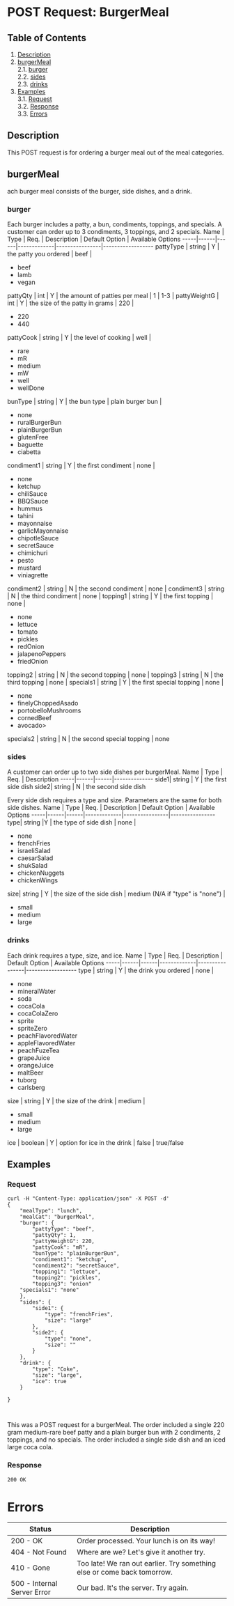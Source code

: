# POST Request: BurgerMeal

## Table of Contents
1. [Description](#description)
2. [burgerMeal](#burgerMeal)  
2.1. [burger](#burger)  
2.2. [sides](#sides)  
2.3. [drinks](#drinks)
3. [Examples](#examples)  
3.1. [Request](#request)    
3.2. [Response](#response)  
3.3. [Errors](#errors)    

## Description

This POST request is for ordering a burger meal out of the meal categories. 

## burgerMeal 
ach burger meal consists of the burger, side dishes, and a drink.

### burger   
Each burger includes a patty, a bun, condiments, toppings, and specials. A customer can order up to 3 condiments, 3 toppings, and 2 specials.
Name | Type | Req. | Description | Default Option | Available Options
-----|------|------|-------------|----------------|------------------
pattyType | string | Y | the patty you ordered | beef | <ul><li>beef</li><li>lamb</li><li>vegan</li></ul>
pattyQty | int | Y | the amount of patties per meal | 1 |  1-3 |
pattyWeightG | int | Y | the size of the patty in grams | 220 | <ul><li>220</li><li>440</li></ul> 
pattyCook | string | Y | the level of cooking | well | <ul><li>rare</li><li>mR</li><li>medium</li><li>mW</li><li>well</li><li>wellDone</li></ul>
bunType | string | Y | the bun type | plain burger bun | <ul><li>none</li><li>ruralBurgerBun</li><li>plainBurgerBun</li><li>glutenFree</li><li>baguette</li><li>ciabetta</li></ul>
condiment1 | string | Y | the first condiment | none | <ul><li>none</li><li>ketchup</li><li>chiliSauce</li><li>BBQSauce</li><li>hummus</li><li>tahini</li><li>mayonnaise</li><li>garlicMayonnaise</li><li>chipotleSauce</li><li>secretSauce</li><li>chimichuri</li><li>pesto</li><li>mustard</li><li>viniagrette</li></ul>
condiment2 | string | N | the second condiment | none |
condiment3 | string | N | the third condiment | none |
topping1 | string | Y | the first topping | none | <ul><li>none</li><li>lettuce</li><li>tomato</li><li>pickles</li><li>redOnion</li><li>jalapenoPeppers</li><li>friedOnion</li></ul>
topping2 | string | N | the second topping | none | 
topping3 | string | N | the third topping | none |
specials1 | string | Y | the first special topping | none | <ul><li>none</li><li>finelyChoppedAsado</li><li>portobelloMushrooms</li><li>cornedBeef</li><li>avocado></li></ul>
specials2 | string | N | the second special topping | none

### sides
A customer can order up to two side dishes per burgerMeal. 
Name | Type | Req. | Description 
-----|------|------|--------------
side1| string | Y | the first side dish
side2| string | N | the second side dish  

Every side dish requires a type and size. Parameters are the same for both side dishes.
Name | Type | Req. | Description | Default Option | Available Options
-----|------|------|-------------|----------------|----------------
type| string |Y | the type of side dish | none | <ul><li>none</li><li>frenchFries</li><li>israeliSalad</li><li>caesarSalad</li><li>shukSalad</li><li>chickenNuggets</li><li>chickenWings</li></ul>
size| string | Y | the size of the side dish | medium (N/A if "type" is "none") | <ul><li>small</li><li>medium</li><li>large</li></ul>

### drinks
Each drink requires a type, size, and ice.
Name | Type | Req. | Description | Default Option | Available Options
-----|------|------|-------------|----------------|------------------
type | string | Y | the drink you ordered | none | <ul><li>none</li><li>mineralWater</li><li>soda</li><li>cocaCola</li><li>cocaColaZero</li><li>sprite</li><li>spriteZero</li><li>peachFlavoredWater</li><li>appleFlavoredWater</li><li>peachFuzeTea</li><li>grapeJuice</li><li>orangeJuice</li><li>maltBeer</li><li>tuborg</li><li>carlsberg</li></ul> 
size | string | Y | the size of the drink | medium | <ul><li>small</li><li>medium</li><li>large</li></ul>
ice | boolean | Y | option for ice in the drink | false | true/false

## Examples
### Request

```
curl -H "Content-Type: application/json" -X POST -d'
{
	"mealType": "lunch",
	"mealCat": "burgerMeal",
	"burger": {
		"pattyType": "beef",
		"pattyQty": 1,
		"pattyWeightG": 220,
		"pattyCook": "mR",
		"bunType": "plainBurgerBun",
		"condiment1": "ketchup",
		"condiment2": "secretSauce",
		"topping1": "lettuce",
		"topping2": "pickles",
		"topping3": "onion"
    "specials1": "none"
	},
	"sides": {
		"side1": {
			"type": "frenchFries",
			"size": "large"
		},
		"side2": {
			"type": "none",
			"size": ""
		}
	},
	"drink": {
		"type": "Coke",
		"size": "large",
		"ice": true
	}

}



```

This was a POST request for a burgerMeal. The order included a single 220 gram medium-rare beef patty and a plain burger bun with 2 condiments, 2 toppings, and no specials. The order included a single side dish and an iced large coca cola. 

### Response

```
200 OK
```
# Errors
Status | Description
-------|------------
200 - OK | Order processed. Your lunch is on its way!
404 - Not Found | Where are we? Let's give it another try.
410 - Gone | Too late! We ran out earlier. Try something else or come back tomorrow.
500 - Internal Server Error | Our bad. It's the server. Try again.


